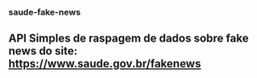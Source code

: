 ### saude-fake-news


## API Simples de raspagem de dados sobre fake news do site: https://www.saude.gov.br/fakenews
